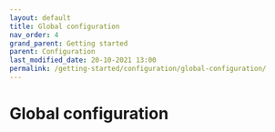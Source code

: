 ```yaml
---
layout: default
title: Global configuration
nav_order: 4
grand_parent: Getting started
parent: Configuration
last_modified_date: 20-10-2021 13:00
permalink: /getting-started/configuration/global-configuration/
---
```


# Global configuration